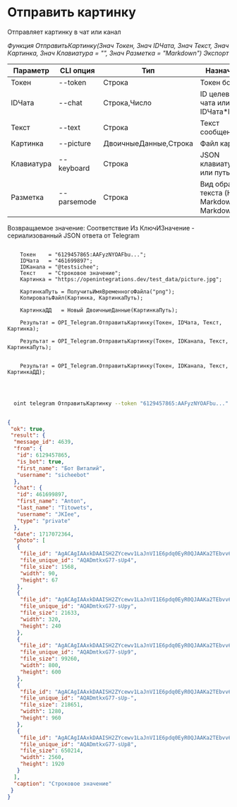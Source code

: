 ﻿---
sidebar_position: 2
---

# Отправить картинку
 Отправляет картинку в чат или канал


*Функция ОтправитьКартинку(Знач Токен, Знач IDЧата, Знач Текст, Знач Картинка, Знач Клавиатура = "", Знач Разметка = "Markdown") Экспорт*

  | Параметр | CLI опция | Тип | Назначение |
  |-|-|-|-|
  | Токен | --token | Строка | Токен бота |
  | IDЧата | --chat | Строка,Число | ID целевого чата или IDЧата*IDТемы |
  | Текст | --text | Строка | Текст сообщения |
  | Картинка | --picture | ДвоичныеДанные,Строка | Файл картинки |
  | Клавиатура | --keyboard | Строка | JSON клавиатуры или путь к .json |
  | Разметка | --parsemode | Строка | Вид обработки текста (HTML, Markdown, MarkdownV2) |

  
  Возвращаемое значение:   Соответствие Из КлючИЗначение - сериализованный JSON ответа от Telegram

```bsl title="Пример кода"
	
    Токен    = "6129457865:AAFyzNYOAFbu...";
    IDЧата   = "461699897";
    IDКанала = "@testsichee";
    Текст    = "Строковое значение";
    Картинка = "https://openintegrations.dev/test_data/picture.jpg"; 
    
    КартинкаПуть = ПолучитьИмяВременногоФайла("png");
    КопироватьФайл(Картинка, КартинкаПуть);
    
    КартинкаДД   = Новый ДвоичныеДанные(КартинкаПуть);
    
    Результат = OPI_Telegram.ОтправитьКартинку(Токен, IDЧата, Текст, Картинка);

    Результат = OPI_Telegram.ОтправитьКартинку(Токен, IDКанала, Текст, КартинкаПуть);

      
    Результат = OPI_Telegram.ОтправитьКартинку(Токен, IDКанала, Текст, КартинкаДД);

	
```

```sh title="Пример команды CLI"
    
  oint telegram ОтправитьКартинку --token "6129457865:AAFyzNYOAFbu..." --chat "461699897" --text "Строковое значение" --picture "https://openintegrations.dev/test_data/picture.jpg" --keyboard %keyboard% --parsemode %parsemode%


```


```json title="Результат"

{
 "ok": true,
 "result": {
  "message_id": 4639,
  "from": {
   "id": 6129457865,
   "is_bot": true,
   "first_name": "Бот Виталий",
   "username": "sicheebot"
  },
  "chat": {
   "id": 461699897,
   "first_name": "Anton",
   "last_name": "Titowets",
   "username": "JKIee",
   "type": "private"
  },
  "date": 1717072364,
  "photo": [
   {
    "file_id": "AgACAgIAAxkDAAISH2ZYcewv1LaJnVI1E6pdq0EyR0QJAAKa2TEbvv6xSgxyd39G8AuyAQADAgADcwADNQQ",
    "file_unique_id": "AQADmtkxG77-sUp4",
    "file_size": 1568,
    "width": 90,
    "height": 67
   },
   {
    "file_id": "AgACAgIAAxkDAAISH2ZYcewv1LaJnVI1E6pdq0EyR0QJAAKa2TEbvv6xSgxyd39G8AuyAQADAgADbQADNQQ",
    "file_unique_id": "AQADmtkxG77-sUpy",
    "file_size": 21633,
    "width": 320,
    "height": 240
   },
   {
    "file_id": "AgACAgIAAxkDAAISH2ZYcewv1LaJnVI1E6pdq0EyR0QJAAKa2TEbvv6xSgxyd39G8AuyAQADAgADeAADNQQ",
    "file_unique_id": "AQADmtkxG77-sUp9",
    "file_size": 99260,
    "width": 800,
    "height": 600
   },
   {
    "file_id": "AgACAgIAAxkDAAISH2ZYcewv1LaJnVI1E6pdq0EyR0QJAAKa2TEbvv6xSgxyd39G8AuyAQADAgADeQADNQQ",
    "file_unique_id": "AQADmtkxG77-sUp-",
    "file_size": 218651,
    "width": 1280,
    "height": 960
   },
   {
    "file_id": "AgACAgIAAxkDAAISH2ZYcewv1LaJnVI1E6pdq0EyR0QJAAKa2TEbvv6xSgxyd39G8AuyAQADAgADdwADNQQ",
    "file_unique_id": "AQADmtkxG77-sUp8",
    "file_size": 650214,
    "width": 2560,
    "height": 1920
   }
  ],
  "caption": "Строковое значение"
 }
}

```
